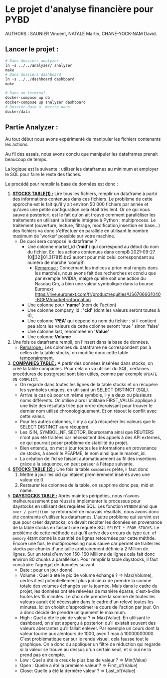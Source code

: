 # Le projet d'analyse financière pour PYBD

AUTHORS : SAUNIER Vincent, NATALE Martin, CHANE-YOCK-NAM David.

## Lancer le projet :

```dockerfile
# Dans dossiers analyzer
ln -s ../../analyzer/ analyzer
make
# Dans dossiers dashboard
ln -s ../../dashboard dashboard
make

# Dans un terminal
docker-compose up db
docker-compose up analyzer dashboard
# Dossier data à  mettre dans 
docker/data
```



## Partie Analyzer :

Au tout début nous avons expérimenté de manipuler les fichiers contenants les actions.

Au fil des essais, nous avons conclu que manipuler les dataframes prenait beaucoup de temps.

La logique est la suivante : utiliser les dataframes au minimum et employer le SQL pour faire le reste des tâches.

Le procédé pour remplir la base de données est donc :

1. <u>**STOCKS TABLE(1) :**</u> Lire tous les fichiers, remplir un dataframe à partir des informations contenues dans ces fichiers. Le problème de cette approche est le fait qu'il y ait environ 50 000 fichiers par année et qu'avec une petite configuration cela était très lent. Or ce qui nous sauve à posteriori, est le fait qu'on ait trouvé comment paralléliser les traitements en utilisant la librairie intégrée à Python : multiprocess. Le traitement (ouverture, lecture, filtrage, modification,insertion en base...)  des fichiers va donc s'effectuer en parallèle en utilisant le nombre maximum de 'worker' possible sur votre machine.
   - De quoi sera composé le dataframe ?
     - Une colonne market_id (**'mid'**) qui correspond au début du nom du fichier. Ex : les actions contenues dans compB 2021-09-27 103201.317815.bz2 auront pour mid celui correspondant au numéro de marché 'compB'. 
       - <u>Remarque :</u>  Concernant les indices a priori mal rangés dans les marchés, nous avons fait des recherches et conclu que par exemple NVIDIA, malgré qu'elle soit une action du Nasdaq Cm, a bien une valeur symbolique dans la bourse Euronext https://live.euronext.com/fr/product/equities/US67066G1040-BGEM/market-information
     - Une colonne pour **'name'** (nom de l'action)
     - Une colonne company_id : **'cid'** (dont les valeurs seront toutes à 0),
     - Une colonne **'PEA'** qui dépend du nom du fichier : si il contient pea alors les valeurs de cette colonne seront 'true ' sinon 'false'
     - Une colonne last, renommée en **'Value'** 
     - Une colonne **Volume**
2. Une fois ce dataframe rempli, on l'insert dans la base de données. 
   - <u>Remarque :</u> Les colonnes du dataframe ne correspondent pas à celles de la table stocks, on modifie donc cette table <u>temporairement.</u>
3. <u>**COMPANIES TABLE :**</u> A partir des données insérées dans stocks, on créé la table companies. Pour cela on va utiliser du SQL, certaines procédures de postgresql sont bien utiles, comme par exemple `UPDATE ON CONFLICT`.
   - On regarde dans toutes les lignes de la table stocks et on récupère les symboles uniques, en utilisant un SELECT DISTINCT (SQL).
   - Arrive le cas où pour un même symbole, il y a deux ou plusieurs noms différents. On utilise alors l'utilitaire FIRST_VALUE appliqué à une liste des résultats triée par ordre décroissant pour trouver le dernier nom utilisé chronologiquement. Et on résout le conflit avec cette valeur.
   - Pour les autres colonnes, il n'y a qu'à récupérer les valeurs que le SELECT DISTINCT aura récupéré.
   - Les ISIN, SYMBOL_NF, SECTOR, Boursorama ainsi que REUTERS n'ont pas été traitées car nécessitent des appels à des API externes, ce qui pourrait poser problème de stabilité du projet.
   - Bien entendu, on met à jour toutes les informations en provenance de stocks, à savoir le PEAPME, le nom ainsi que le market_id.
   - La création de l'id se faisant automatiquement au fil des insertions grâce à la séquence, on peut passer à l'étape suivante.
4. **<u>STOCKS TABLE (2) :</u>** Une fois la table `companies` prête, il faut donc
   1. Mettre à jour les cid qui étaient premièrement insérés avec une valeur de 0
   2. Restaurer les colonnes de la table, on supprime donc pea, mid et name.
5. **<u>DAYSTOCKS TABLE :</u>** Après maintes péripéties, nous n'avons malheureusement pas réussi à implémenter le processus pour daystocks en utilisant des requêtes SQL. Les fonction `WINDOW` ainsi que `over / partition by` retournant de mauvais résultats, nous avons donc été contraints d'utiliser les dataframes. L'autre problème qui survint est que pour créer daystocks, on devait récolter les données en provenance de la table stocks en faisant une requête SQL `SELECT * FROM STOCKS`. Le problème de cette méthode est qu'il arrive des erreurs du type `Out of memory` étant donné la quantité de lignes retournées par cette méthde. Encore une fois, le multiprocessing nous sauve car permet de traiter les stocks par chunks d'une taille arbitrairement définie à 2 Million de lignes. Sur un total d'environ 150-160 Millions de lignes cela fait donc environ 80 chunks à paralléliser. Pour remplir la table daystocks, il faut construire l'agrégat de données suivant.
   - Date : pour un jour donné
   - Volume : Quel a été le pic de volume échangé ? => Max(Volume), certes il est potentiellement plus judicieux de prendre la somme totale des volumes échangés sur la journée. Mais dans le cadre du projet, les données ont été relevées de manière éparse, c'est-à-dire toutes les 15 minutes. Le choix de prendre la somme de toutes les valeurs aurait été nécessaire dans le cadre d'un relevé toutes les minutes. Ici on choisit d'approximer le cours de l'action par jour. On a donc décidé de prendre uniquement le maximum. 
   - High : Quel a été le pic de valeur ? => Max(Value). En utilisant le dashboard, on s'est apperçu à posteriori qu'il existait souvent des valeurs aberrantes qu'il fallait enlever. Par exemple un cours dont la valeur tourne aux alentours de 1000, avec 1 max à 10000000000. C'est problématique car sur le rendu visuel, cela fausse tout le graphique. On a donc du appliquer un filtre de réduction qui regarde si la valeur se trouve au dessus d'un certain seuil, et si oui ne la prend pas en compte.
   - Low : Quel a été le creux le plus bas de valeur ? => Min(Value)
   - Open : Quelle a été la première valeur ? => First_of(Value)
   - Close: Quelle a été la dernière valeur ? => Last_of(Value)



